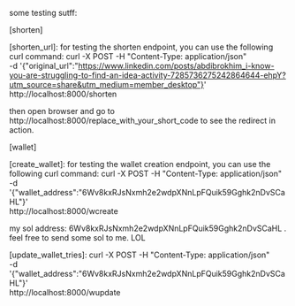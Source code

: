 some testing sutff:

[shorten]

[shorten_url]:
for testing the shorten endpoint, you can use the following curl command:
curl -X POST -H "Content-Type: application/json" \
     -d '{"original_url":"https://www.linkedin.com/posts/abdibrokhim_i-know-you-are-struggling-to-find-an-idea-activity-7285736275242864644-ehpY?utm_source=share&utm_medium=member_desktop"}' \
     http://localhost:8000/shorten

then open browser and go to http://localhost:8000/replace_with_your_short_code to see the redirect in action.

[response]:
{"id":1,"original_url":"https://www.linkedin.com/posts/abdibrokhim_i-know-you-are-struggling-to-find-an-idea-activity-7285736275242864644-ehpY?utm_source=share&utm_medium=member_desktop","short_code":"TTMCeh","created_at":"2025-01-16T21:13:55.281419"}


[wallet]

[create_wallet]:
for testing the wallet creation endpoint, you can use the following curl command:
curl -X POST -H "Content-Type: application/json" \
     -d '{"wallet_address":"6Wv8kxRJsNxmh2e2wdpXNnLpFQuik59Gghk2nDvSCaHL"}' \
     http://localhost:8000/wcreate

[response]:
{"id":1,"wallet_address":"6Wv8kxRJsNxmh2e2wdpXNnLpFQuik59Gghk2nDvSCaHL","tries_left":5,"created_at":"2025-01-17T00:53:44.988324"}

my sol address: 6Wv8kxRJsNxmh2e2wdpXNnLpFQuik59Gghk2nDvSCaHL . feel free to send some sol to me. LOL

[update_wallet_tries]:
curl -X POST -H "Content-Type: application/json" \
     -d '{"wallet_address":"6Wv8kxRJsNxmh2e2wdpXNnLpFQuik59Gghk2nDvSCaHL"}' \
     http://localhost:8000/wupdate

[response]:
{"id":1,"wallet_address":"6Wv8kxRJsNxmh2e2wdpXNnLpFQuik59Gghk2nDvSCaHL","tries_left":4,"created_at":"2025-01-17T00:53:44.988324"}